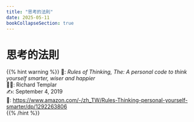 ```yaml
---
title: "思考的法則"
date: 2025-05-11
bookCollapseSection: true
---
```


# 思考的法則

{{% hint warning %}}
📖: _Rules of Thinking, The: A personal code to think yourself smarter, wiser and happier_  
👨‍💼: Richard Templar  
✍️: September 4, 2019  
🛒: https://www.amazon.com/-/zh_TW/Rules-Thinking-personal-yourself-smarter/dp/1292263806  
{{% /hint %}}
